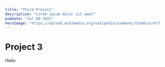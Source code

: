```yaml
---
title: "Third Project"
description: "Lorem ipsum dolor sit amet"
pubDate: "Jul 08 2022"
heroImage: "https://upload.wikimedia.org/wikipedia/commons/thumb/a/af/Van_Gogh_-_la_courtisane.jpg/1024px-Van_Gogh_-_la_courtisane.jpg"
---
```


# Project 3

Hello
